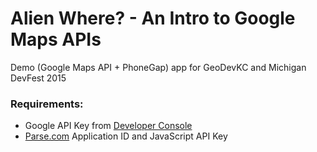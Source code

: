 # Alien Where? - An Intro to Google Maps APIs
Demo (Google Maps API + PhoneGap) app for GeoDevKC and Michigan DevFest 2015


### Requirements:
* Google API Key from [Developer Console]
* [Parse.com] Application ID and JavaScript API Key

[Developer Console]: http://cloud.google.com/console
[Parse.com]: https://www.parse.com/